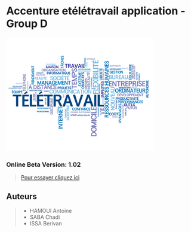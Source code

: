 # Accenture etélétravail application  - Group D

![Télétravail](https://github.com/simplonco/ATS-SPC-D/blob/master/images/readme.jpg)

### Online Beta Version: 1.02
>[Pour essayer cliquez ici](http://www.eteletravail.byethost33.com/)

## Auteurs

>- HAMOUI Antoine
>- SABA Chadi
>- ISSA Berivan
